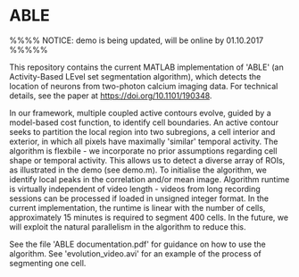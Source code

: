 
# ABLE

%%%% NOTICE: demo is being updated, will be online by 01.10.2017 %%%%%


This repository contains the current MATLAB implementation of 'ABLE' (an Activity-Based LEvel set segmentation algorithm), which detects the location of neurons from two-photon calcium imaging data. For technical details, see the paper at https://doi.org/10.1101/190348. 

In our framework, multiple coupled active contours evolve, guided by a model-based cost function, to identify cell boundaries. An active contour seeks to partition the local region into two subregions, a cell interior and exterior, in which all pixels have maximally 'similar' temporal activity. The algorithm is flexbile - we incorporate no prior assumptions regarding cell shape or temporal activity. This allows us to detect a diverse array of ROIs, as illustrated in the demo (see demo.m). To initialise the algorithm, we identify local peaks in the correlation and/or mean image. Algorithm runtime is virtually independent of video length - videos from long recording sessions can be processed if loaded in unsigned integer format. In the current implementation, the runtime is linear with the number of cells, approximately 15 minutes is required to segment 400 cells. In the future, we will exploit the natural parallelism in the algorithm to reduce this. 

See the file 'ABLE documentation.pdf' for guidance on how to use the algorithm. See 'evolution_video.avi' for an example of the process of segmenting one cell. 
